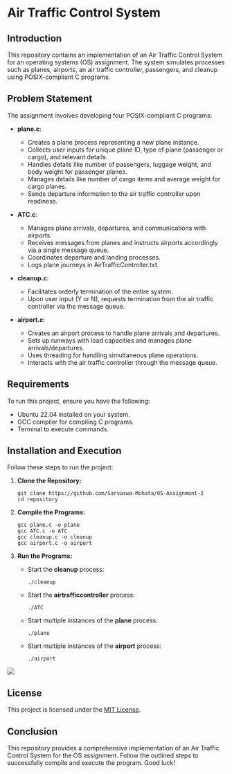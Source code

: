 <h1 id="air-traffic-control-system">Air Traffic Control System</h1>
<h2 id="introduction">Introduction</h2>
<p>This repository contains an implementation of an Air Traffic Control System for an operating systems (OS) assignment. The system simulates processes such as planes, airports, an air traffic controller, passengers, and cleanup using POSIX-compliant C programs.</p>
<h2 id="problem-statement">Problem Statement</h2>
<p>The assignment involves developing four POSIX-compliant C programs:</p>
<ul>
<li>
<p><strong>plane.c</strong>:</p>
<ul>
<li>Creates a plane process representing a new plane instance.</li>
<li>Collects user inputs for unique plane ID, type of plane (passenger or cargo), and relevant details.</li>
<li>Handles details like number of passengers, luggage weight, and body weight for passenger planes.</li>
<li>Manages details like number of cargo items and average weight for cargo planes.</li>
<li>Sends departure information to the air traffic controller upon readiness.</li>
</ul>
</li>
<li>
<p><strong>ATC.c</strong>:</p>
<ul>
<li>Manages plane arrivals, departures, and communications with airports.</li>
<li>Receives messages from planes and instructs airports accordingly via a single message queue.</li>
<li>Coordinates departure and landing processes.</li>
<li>Logs plane journeys in AirTrafficController.txt.</li>
</ul>
</li>
<li>
<p><strong>cleanup.c</strong>:</p>
<ul>
<li>Facilitates orderly termination of the entire system.</li>
<li>Upon user input (Y or N), requests termination from the air traffic controller via the message queue.</li>
</ul>
</li>
<li>
<p><strong>airport.c</strong>:</p>
<ul>
<li>Creates an airport process to handle plane arrivals and departures.</li>
<li>Sets up runways with load capacities and manages plane arrivals/departures.</li>
<li>Uses threading for handling simultaneous plane operations.</li>
<li>Interacts with the air traffic controller through the message queue.</li>
</ul>
</li>
</ul>
<h2 id="requirements">Requirements</h2>
<p>To run this project, ensure you have the following:</p>
<ul>
<li>Ubuntu 22.04 installed on your system.</li>
<li>GCC compiler for compiling C programs.</li>
<li>Terminal to execute commands.</li>
</ul>
<h2 id="installation-and-execution">Installation and Execution</h2>
<p>Follow these steps to run the project:</p>
<ol>
<li>
<p><strong>Clone the Repository:</strong></p>
<pre class=" language-bash"><code class="prism  language-bash"><span class="token function">git</span> clone https://github.com/Sarvaswa-Mohata/OS-Assignment-2
<span class="token function">cd</span> repository
</code></pre>
</li>
<li>
<p><strong>Compile the Programs:</strong></p>
<pre class=" language-bash"><code class="prism  language-bash">gcc plane.c -o plane
gcc ATC.c -o ATC
gcc cleanup.c -o cleanup
gcc airport.c -o airport
</code></pre>
</li>
<li>
<p><strong>Run the Programs:</strong></p>
<ul>
<li>
<p>Start the <strong>cleanup</strong> process:</p>
<pre class=" language-bash"><code class="prism  language-bash">./cleanup
</code></pre>
</li>
<li>
<p>Start the <strong>airtrafficcontroller</strong> process:</p>
<pre class=" language-bash"><code class="prism  language-bash">./ATC
</code></pre>
</li>
<li>
<p>Start multiple instances of the <strong>plane</strong> process:</p>
<pre class=" language-bash"><code class="prism  language-bash">./plane
</code></pre>
</li>
<li>
<p>Start multiple instances of the <strong>airport</strong> process:</p>
<pre class=" language-bash"><code class="prism  language-bash">./airport
</code></pre>
</li>
</ul>
</li>
</ol>
<img src="https://github.com/Sarvaswa-Mohata/OS-Assignment-2/assets/99800509/516aab82-2ecb-41c0-9334-01d66deca2b7"></img>

<h2 id="license">License</h2>
<p>This project is licensed under the <a href="https://opensource.org/licenses/MIT">MIT License</a>.</p>
<h2 id="conclusion">Conclusion</h2>
<p>This repository provides a comprehensive implementation of an Air Traffic Control System for the OS assignment. Follow the outlined steps to successfully compile and execute the program. Good luck!</p>

